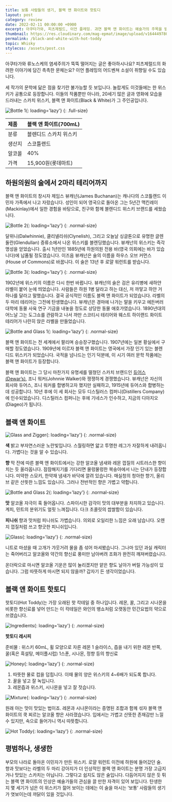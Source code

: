 ```yaml
---
title: 보통 사람들의 생기, 블랙 앤 화이트와 핫토디
layout: post
category: review
date: 2022-02-11 00:00:00 +0900
excerpt: 아쿠타가와, 피츠제럴드, 이언 플레밍. 과연 블랙 앤 화이트는 예술가의 주목을 받은 스카치입니다. 블랙 앤 화이트를 쌀쌀한 날씨에 꼭 맞는 칵테일, 핫토디와 함께 마셔봅니다.
thumbnail: https://res.cloudinary.com/mag-epmat/image/upload/v1644497804/review/black-and-white-with-hot-toddy/00_aotgjl.jpg
permalink: /black-and-white-with-hot-toddy
topic: Whisky
stylecss: /assets/post.css
---
```


아쿠타가와 류노스케의 염세주의가 뚝뚝 떨어지는 글은 좋아하시나요? 피츠제럴드의 화려한 이야기에 담긴 촉촉한 문체는요? 이언 플레밍의 어드벤쳐 소설이 취향일 수도 있습니다.

세 작가의 문학에 닮은 점을 찾기란 불가능할 듯 보입니다. 놀랍게도 이것들에는 한 위스키가 공통으로 등장합니다. 이들의 작품뿐만 아니라, 20세기 많은 글과 영화에 모습을 드러내는 스카치 위스키, 블랙 앤 화이트(Black & White)가 그 주인공입니다.

![Bottle 1](https://res.cloudinary.com/mag-epmat/image/upload/v1644497804/review/black-and-white-with-hot-toddy/01_tmzxik.jpg 'Bottle 1'){: loading='lazy'}
{: .full-size}

|제품|블랙 앤 화이트(700mL)|
|:---|:---|
|분류|블렌디드 스카치 위스키|
|생산지|스코틀랜드|
|알코올|40%|
|가격|15,900원(롯데마트)|

## 하원의원의 술에서 2마리 테리어까지

블랙 앤 화이트의 창시자 제임스 뷰캐넌(James Buchanan)는 캐나다의 스코틀랜드 이민자 가족에서 나고 자랐습니다. 성인이 되어 영국으로 돌아온 그는 5년간 맥킨레이(Mackinlay)에서 일한 경험을 바탕으로, 친구와 함께 블렌디드 위스키 브랜드를 세웠습니다.

![Bottle 2](https://res.cloudinary.com/mag-epmat/image/upload/v1644497804/review/black-and-white-with-hot-toddy/02_wfavbi.jpg 'Bottle 2'){: loading='lazy'}
{: .normal-size}

달위니(Dalwhinnie), 클리넬리쉬(Clynelish), 그리고 오늘날 싱글톤으로 유명한 글렌둘란(Glendullan) 증류소에서 나온 위스키를 블렌딩했습니다. 뷰캐넌의 위스키는 즉각 명성을 얻었습니다. 출시 1년만인 1885년에 하원의원 전용 바(영국 의회에는 바가 있습니다)에 납품될 정도였습니다. 이즈음 뷰캐넌은 술의 이름을 하우스 오브 커먼스(House of Commons)로 바꿉니다. 이 술은 13년 후 로얄 워런트를 받습니다.

![Bottle 3](https://res.cloudinary.com/mag-epmat/image/upload/v1644497804/review/black-and-white-with-hot-toddy/03_bssbdn.jpg 'Bottle 3'){: loading='lazy'}
{: .normal-size}

1902년에 위스키의 이름은 다시 한번 바뀝니다. 뷰캐넌의 술은 검은 유리병에 새하얀 라벨이 붙어 눈에 띄었습니다. 사람들은 하원 1병 달라고 하는 대신, 저 까맣고 하얀 거 하나를 달라고 말했습니다. 결국 공식적인 이름도 블랙 앤 화이트가 되었습니다. 라벨의 두 마리 테리어는 그전에 탄생했습니다. 뷰캐넌은 경마에 나가는 말을 키우고 에든버러 대학에 동물 사육 연구 기금을 내놓을 정도로 상당한 동물 애호가였습니다. 1890년대의 어느날 그는 도그쇼를 관람하고 나서 까만 스코티시 테리어와 웨스트 하이랜드 화이트 테리어가 나란히 앉은 라벨을 만들었습니다.

![Bottle and Glass 1](https://res.cloudinary.com/mag-epmat/image/upload/v1644497804/review/black-and-white-with-hot-toddy/04_tegail.jpg 'Bottle and Glass 1'){: loading='lazy'}
{: .normal-size}

블랙 앤 화이트는 전 세계에서 팔리며 승승장구했습니다. 1907년에는 일본 황실에서 구매할 정도였습니다. 1909년에 이르자 블랙 앤 화이트는 영국에서 가장 인기 있는 블렌디드 위스키가 되었습니다. 국적을 넘나드는 인기 덕분에, 이 시기 여러 문학 작품에는 블랙 앤 화이트가 등장합니다.

블랙 앤 화이트는 그 당시 마찬가지 유명세를 떨쳤던 스카치 브랜드인 <a title='매거진 입맛 - 로얄 워런트가 증명하는 화사함. 듀어스 12년' href='/dewars-12' target='_blank' rel='noopener'>듀어스(Dewar’s)</a>, 조니 워커(Johnnie Walker)와 쟁쟁하게 경쟁했습니다. 뷰캐넌은 자신의 회사와 듀어스, 조니 워커를 합병하고자 했지만 실패하고, 1915년에 듀어스와 합병하는 데 성공합니다. 10년 후에 이 세 회사는 모두 디스틸러스 컴퍼니(Distillers Company)에 인수되었습니다. 디스틸러스 컴퍼니는 후에 기네스가 인수하고, 지금의 디아지오(Diageo)가 됩니다.

## 블랙 앤 화이트

![Glass and Zigger](https://res.cloudinary.com/mag-epmat/image/upload/v1644497804/review/black-and-white-with-hot-toddy/05_mexwv3.jpg 'Glass and Zigger'){: loading='lazy'}
{: .normal-size}

**색** 밝고 부자연스러운 노란빛입니다. 스월링하면 얇고 투명한 레그가 자잘하게 내려옵니다. 가볍다는 것을 알 수 있습니다.

**향** 막 잔에 따른 블랙 앤 화이트에서는 강한 알코올 냄새와 레몬 껍질의 시트러스한 향이 치는 듯 올라옵니다. 잠잠해지기를 기다리면 물렁물렁한 복숭아에서 나는 단내가 등장합니다. 미약한 스모키, 한약재 냄새가 바닥에 깔려 있습니다. 매실청의 청아한 향기, 올리브 같은 산뜻한 느낌도 있습니다. 그러나 전반적인 향은 가볍고 약합니다.

![Bottle and Glass 2](https://res.cloudinary.com/mag-epmat/image/upload/v1644497805/review/black-and-white-with-hot-toddy/06_zceinm.jpg 'Bottle and Glass 2'){: loading='lazy'}
{: .normal-size}

**맛** 알코올 자극이 훅 들어옵니다. 스파이시한 감각이 맛의 대부분을 차지하고 있습니다. 계피, 민트의 분위기도 얼핏 느껴집니다. 다크 초콜릿의 쌉쌀함이 있습니다.

**피니쉬** 향과 맛처럼 피니쉬도 가볍습니다. 의외로 오일리한 느낌은 오래 남습니다. 오렌지 껍질처럼 쓰고 향긋한 피니쉬입니다.

![Glass](https://res.cloudinary.com/mag-epmat/image/upload/v1644497804/review/black-and-white-with-hot-toddy/07_oa5rwk.jpg 'Glass'){: loading='lazy'}
{: .normal-size}

니트로 마셨을 때 고개가 갸웃거려 물을 좀 섞어 마셔봤습니다. 그나마 있던 과실 캐릭터는 죽어버리고 알코올와 약간의 향신료 풍미만 남아버려 조화가 완전히 깨져버렸습니다.

온더락으로 마시면 알코올 기운은 많이 눌리겠지만 얕은 향도 날아가 버릴 가능성이 있습니다. 그럼 따뜻하게 마시면 되지 않을까? 갑자기 든 생각이었습니다.

## 블랙 앤 화이트 핫토디

핫토디(Hot Toddy)는 가장 오래된 핫 칵테일 중 하나입니다. 레몬, 꿀, 그리고 시나몬을 비롯한 향신료를 넣어 만드는 이 칵테일은 와인의 뱅쇼처럼 오랫동안 민간요법의 약으로 쓰였습니다.

![Ingredients](https://res.cloudinary.com/mag-epmat/image/upload/v1644497805/review/black-and-white-with-hot-toddy/08_rmvrqh.jpg 'Ingredients'){: loading='lazy'}
{: .normal-size}

**핫토디 레시피**

준비물 : 위스키 60mL, 휠 모양으로 자른 레몬 1 슬라이스, 즙을 내기 위한 레몬 반쪽, 꿀(혹은 흑설탕, 메이플시럽) 1스푼, 시나몬, 정향 등의 향신료

![Honey](https://res.cloudinary.com/mag-epmat/image/upload/v1644497805/review/black-and-white-with-hot-toddy/09_zcifkg.jpg 'Honey'){: loading='lazy'}
{: .normal-size}

1. 따뜻한 물로 컵을 덥힙니다. 이때 물의 양은 위스키의 4~6배가 되도록 합니다.
2. 꿀을 넣고 잘 녹입니다.
3. 레몬즙과 위스키, 시나몬을 넣고 잘 젓습니다.

![Mixture](https://res.cloudinary.com/mag-epmat/image/upload/v1644497805/review/black-and-white-with-hot-toddy/10_ae2us5.jpg 'Mixture'){: loading='lazy'}
{: .normal-size}

원래 아는 맛이 맛있는 법이죠. 레몬과 시나몬이라는 증명된 조합과 함께 섞자 블랙 앤 화이트의 쿡 찌르는 알코올 향은 사라졌습니다. 입에서는 가볍고 산뜻한 존재감만 느낄 수 있지만, 속으로 들어가니 역시 따뜻합니다.

![Hot Toddy](https://res.cloudinary.com/mag-epmat/image/upload/v1644497805/review/black-and-white-with-hot-toddy/11_aajk5r.jpg 'Hot Toddy'){: loading='lazy'}
{: .normal-size}

## 평범하나, 생생한

부모의 나라로 돌아온 이민자가 만든 위스키. 로얄 워런트 이전에 하원에 들어갔던 술. 향과 맛보다는 라벨의 두 마리 강아지가 더 인상적인 블랙 앤 화이트는 분명 가장 고급지거나 맛있는 스카치는 아닙니다. 그렇다고 쉽지도 않은 술입니다. 다듬어지지 않은 듯 튀는 블랙 앤 화이트의 인상은 예술가들의 관심을 끌 만한 자격이 있어 보입니다. 탄생한 지 몇 세기가 넘은 이 위스키가 젊어 보이는 데에는 이 술을 마시는 ‘보통’ 사람들의 생기가 엿보이는데 까닭이 있을 것입니다.